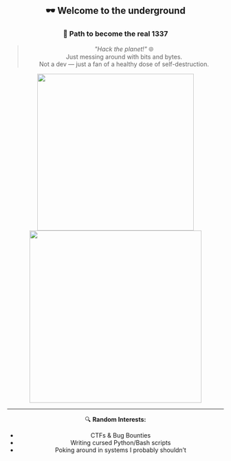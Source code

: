 <div align="center">

## 🕶️ Welcome to the underground  
### 🧠 Path to become the real 1337

> *"Hack the planet!"* 🌐  
> Just messing around with bits and bytes.  
> Not a dev — just a fan of a healthy dose of self-destruction.


<img src="https://github-readme-stats-wheat-two-53.vercel.app/api?username=0xtalon&theme=chartreuse-dark&hide_border=false&include_all_commits=false&count_private=false" width="364px" />
<img src="https://streak-stats.demolab.com?user=0xtalon&theme=blood&hide_border=false" width="400px" />


---

🔍 **Random Interests:**
- CTFs & Bug Bounties  
- Writing cursed Python/Bash scripts  
- Poking around in systems I probably shouldn’t

</div>
